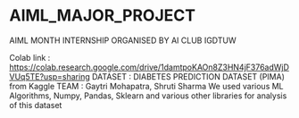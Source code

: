# AIML_MAJOR_PROJECT

AIML MONTH INTERNSHIP ORGANISED BY AI CLUB IGDTUW



Colab link : https://colab.research.google.com/drive/1damtpoKAOn8Z3HN4jF376adWjDVUq5TE?usp=sharing
  DATASET : DIABETES PREDICTION DATASET (PIMA) from Kaggle
  TEAM : Gaytri Mohapatra, Shruti Sharma
  We used various ML Algorithms, Numpy, Pandas, Sklearn and various other libraries for analysis of this dataset
